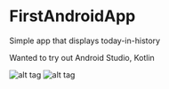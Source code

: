 # FirstAndroidApp

Simple app that displays today-in-history

Wanted to try out Android Studio, Kotlin


![alt tag](https://raw.githubusercontent.com/zhecht/FirstAndroidApp/android1.png)
![alt tag](https://raw.githubusercontent.com/zhecht/FirstAndroidApp/android2.png)
